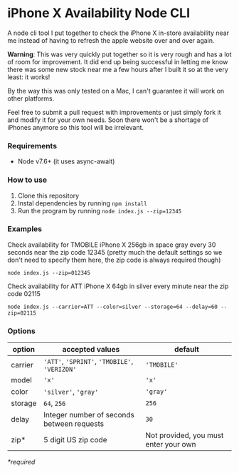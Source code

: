 # iPhone X Availability Node CLI

A node cli tool I put together to check the iPhone X in-store availability near me instead of having to refresh the apple website over and over again.

**Warning**: This was very quickly put together so it is very rough and has a lot of room for improvement. It did end up being successful in letting me know there was some new stock near me a few hours after I built it so at the very least: it works!

By the way this was only tested on a Mac, I can't guarantee it will work on other platforms.

Feel free to submit a pull request with improvements or just simply fork it and modify it for your own needs. Soon there won't be a shortage of iPhones anymore so this tool will be irrelevant.

### Requirements
- Node v7.6+ (it uses async-await)

### How to use

1. Clone this repository
1. Instal dependencies by running `npm install`
1. Run the program by running `node index.js --zip=12345`

### Examples

Check availability for TMOBILE iPhone X 256gb in space gray every 30 seconds near the zip code 12345 (pretty much the default settings so we don't need to specify them here, the zip code is always required though)
```
node index.js --zip=012345
```

Check availability for ATT iPhone X 64gb in silver every minute near the zip code 02115
```
node index.js --carrier=ATT --color=silver --storage=64 --delay=60 --zip=02115
```

### Options
| option  | accepted values                               | default                               |
| ------- | --------------------------------------------- | ------------------------------------- |
| carrier | `'ATT'`, `'SPRINT'`, `'TMOBILE'`, `'VERIZON'` | `'TMOBILE'`                           |
| model   | `'x'`                                         | `'x'`                                 |
| color   | `'silver'`, `'gray'`                          | `'gray'`                              |
| storage | `64`, `256`                                   | `256`                                 |
| delay   | Integer number of seconds between requests    | `30`                                  |
| zip*    | 5 digit US zip code                           | Not provided, you must enter your own |

*\*required*
